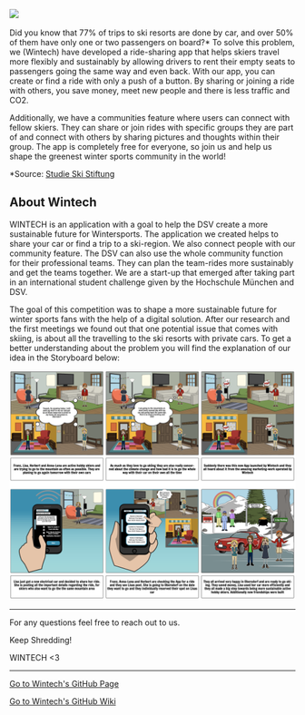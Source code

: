 ![](Uploads/Team_Pitch.png)


Did you know that 77% of trips to ski resorts are done by car, and over 50% of them have only one or two passengers on board?* To solve this problem, we (Wintech) have developed a ride-sharing app that helps skiers travel more flexibly and sustainably by allowing drivers to rent their empty seats to passengers going the same way and even back. With our app, you can create or find a ride with only a push of a button. By sharing or joining a ride with others, you save money, meet new people and there is less traffic and CO2. 

Additionally, we have a communities feature where users can connect with fellow skiers. They can share or join rides with specific groups they are part of and connect with others by sharing pictures and thoughts within their group. The app is completely free for everyone, so join us and help us shape the greenest winter sports community in the world! 

*Source: [Studie Ski Stiftung](https://www.stiftung.ski/sis-lab/grundlagenstudie-wintersport/)




## About Wintech

WINTECH is an application with a goal to help the DSV create a more sustainable future for Wintersports. The application we created helps to share your car or find a trip to a ski-region. We also connect people with our community feature. The DSV can also use the whole community function for their professional teams. They can plan the team-rides more sustainably and get the teams together. We are a start-up that emerged after taking part in an international student challenge given by the Hochschule München and DSV. 

The goal of this competition was to shape a more sustainable future for winter sports fans with the help of a digital solution. After our research and the first meetings we found out that one potential issue that comes with skiing, is about all the travelling to the ski resorts with private cars. To get a better understanding about the problem you will find the explanation of our idea in the Storyboard below:

![](Uploads/Storyboard%20after%20feedback.png)


***

For any questions feel free to reach out to us.

Keep Shredding!

WINTECH <3

***

[Go to Wintech's GitHub Page](https://gxc-int-innovation-challenge21.github.io/gxc-team-12/)

[Go to Wintech's GitHub Wiki](https://github.com/gxc-int-innovation-challenge21/gxc-team-12/wiki)
